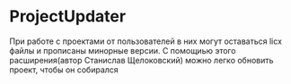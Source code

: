 # ProjectUpdater

При работе с проектами от пользователей в них могут оставаться licx файлы и прописаны минорные версии. С помощиью этого расширения(автор Станислав Щелоковский) можно легко обновить проект, чтобы он собирался